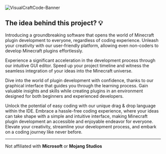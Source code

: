 ![VisualCraftCode-Banner](https://github.com/VisualCraftCode/.github/assets/87731710/7654a687-a389-41ba-84b4-322bb2681272)

## The idea behind this project? 💡
Introducing a groundbreaking software that opens the world of Minecraft plugin development to everyone, regardless of coding experience. Unleash your creativity with our user-friendly platform, allowing even non-coders to develop Minecraft plugins effortlessly.

Experience a significant acceleration in the development process through our intuitive GUI editor. Speed up your project timeline and witness the seamless integration of your ideas into the Minecraft universe.

Dive into the world of plugin development with confidence, thanks to our graphical interface that guides you through the learning process. Gain valuable insights and skills while creating plugins in an environment designed for both beginners and experienced developers.

Unlock the potential of easy coding with our unique drag & drop language within the IDE. Embrace a hassle-free coding experience, where your ideas can take shape with a simple and intuitive interface, making Minecraft plugin development an accessible and enjoyable endeavor for everyone. Elevate your creativity, streamline your development process, and embark on a coding journey like never before.



---
Not affiliated with **Microsoft** or **Mojang Studios**
